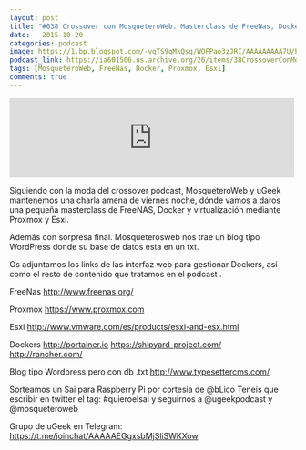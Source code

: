 ```yaml
---
layout: post
title: "#038 Crossover con MosqueteroWeb. Masterclass de FreeNas, Docker y virtualización mediante Proxmox y Esxi."
date:   2015-10-20
categories: podcast
image: https://1.bp.blogspot.com/-vqTS9qMkQsg/WOFPao3zJRI/AAAAAAAAA7U/bgVDoVUz5iYwL-4RikxlKC18bAN3D2DCgCLcB/s1600/telegram_logo.png
podcast_link: https://ia601506.us.archive.org/26/items/38CrossoverConMosqueteroWeb/%23%2038%20Crossover%20con%20MosqueteroWeb.mp3
tags: [MosqueteroWeb, FreeNas, Docker, Proxmox, Esxi]
comments: true
---
```


<iframe src="https://archive.org/embed/38CrossoverConMosqueteroWeb" width="500" height="140" frameborder="0" webkitallowfullscreen="true" mozallowfullscreen="true" allowfullscreen></iframe>

Siguiendo con la moda del crossover podcast, MosqueteroWeb y uGeek mantenemos una charla amena de viernes noche, dónde vamos a daros una pequeña masterclass de FreeNAS, Docker y virtualización mediante Proxmox y Esxi.

Además con sorpresa final. Mosqueterosweb nos trae un blog tipo WordPress donde su base de datos esta en un txt.

Os adjuntamos los links de las interfaz web para gestionar Dockers, así como el resto de contenido que tratamos en el podcast .

FreeNas
http://www.freenas.org/

Proxmox
https://www.proxmox.com

Esxi
http://www.vmware.com/es/products/esxi-and-esx.html

Dockers
http://portainer.io
https://shipyard-project.com/
http://rancher.com/

Blog tipo Wordpress pero con db .txt
http://www.typesettercms.com/

Sorteamos un Sai para Raspberry Pi por cortesia de @bLico
Teneis que escribir en twitter el tag: #quieroelsai y seguirnos a @ugeekpodcast y @mosqueteroweb

Grupo de uGeek en Telegram:
https://t.me/joinchat/AAAAAEGgxsbMjSliSWKXow

 
